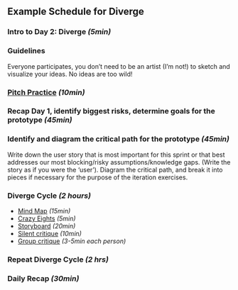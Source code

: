 ## Example Schedule for Diverge

### Intro to Day 2: Diverge *(5min)*

### Guidelines

Everyone participates, you don’t need to be an artist (I’m not!) to sketch and
visualize your ideas. No ideas are too wild!

### [Pitch Practice](../Exercises/pitch-practice.md) *(10min)*

### Recap Day 1, identify biggest risks, determine goals for the prototype *(45min)*

### Identify and diagram the critical path for the prototype *(45min)*

Write down the user story that is most important for this sprint or that best
addresses our most blocking/risky assumptions/knowledge gaps. (Write the story
    as if you were the ‘user’). Diagram the critical path, and break it into pieces
if necessary for the purpose of the iteration exercises.

### Diverge Cycle *(2 hours)*

* [Mind Map](../Exercises/mind-maps.md) *(15min)*
* [Crazy Eights](../Exercises/crazy-eights.md) *(5min)*
* [Storyboard](../Exercises/storyboards.md) *(20min)*
* [Silent critique](../Exercises/silent-critique.md) *(10min)*
* [Group critique](../Exercises/group-critique.md) *(3-5min each person)*

### Repeat Diverge Cycle *(2 hrs)*

### Daily Recap *(30min)*
